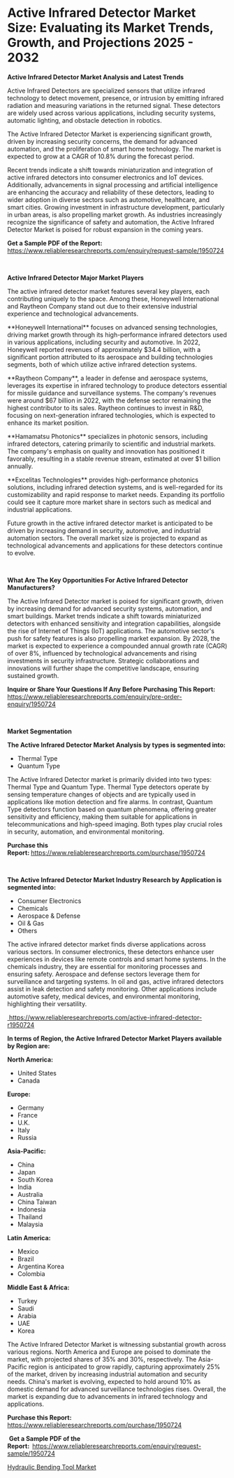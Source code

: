 <p><h1>Active Infrared Detector Market Size: Evaluating its Market Trends, Growth, and Projections 2025 - 2032</h1></p><p><strong>Active Infrared Detector Market Analysis and Latest Trends</strong></p>
<p><p>Active Infrared Detectors are specialized sensors that utilize infrared technology to detect movement, presence, or intrusion by emitting infrared radiation and measuring variations in the returned signal. These detectors are widely used across various applications, including security systems, automatic lighting, and obstacle detection in robotics. </p><p>The Active Infrared Detector Market is experiencing significant growth, driven by increasing security concerns, the demand for advanced automation, and the proliferation of smart home technology. The market is expected to grow at a CAGR of 10.8% during the forecast period. </p><p>Recent trends indicate a shift towards miniaturization and integration of active infrared detectors into consumer electronics and IoT devices. Additionally, advancements in signal processing and artificial intelligence are enhancing the accuracy and reliability of these detectors, leading to wider adoption in diverse sectors such as automotive, healthcare, and smart cities. Growing investment in infrastructure development, particularly in urban areas, is also propelling market growth. As industries increasingly recognize the significance of safety and automation, the Active Infrared Detector Market is poised for robust expansion in the coming years.</p></p>
<p><strong>Get a Sample PDF of the Report:&nbsp;</strong> <a href="https://www.reliableresearchreports.com/enquiry/request-sample/1950724?utm_campaign=2734&utm_medium=2&utm_source=Github&utm_content=ia&utm_term=23022025&utm_id=active-infrared-detector">https://www.reliableresearchreports.com/enquiry/request-sample/1950724</a></p>
<p>&nbsp;</p>
<p><strong>Active Infrared Detector Major Market Players</strong></p>
<p><p>The active infrared detector market features several key players, each contributing uniquely to the space. Among these, Honeywell International and Raytheon Company stand out due to their extensive industrial experience and technological advancements.</p><p>**Honeywell International** focuses on advanced sensing technologies, driving market growth through its high-performance infrared detectors used in various applications, including security and automotive. In 2022, Honeywell reported revenues of approximately $34.4 billion, with a significant portion attributed to its aerospace and building technologies segments, both of which utilize active infrared detection systems.</p><p>**Raytheon Company**, a leader in defense and aerospace systems, leverages its expertise in infrared technology to produce detectors essential for missile guidance and surveillance systems. The company's revenues were around $67 billion in 2022, with the defense sector remaining the highest contributor to its sales. Raytheon continues to invest in R&D, focusing on next-generation infrared technologies, which is expected to enhance its market position.</p><p>**Hamamatsu Photonics** specializes in photonic sensors, including infrared detectors, catering primarily to scientific and industrial markets. The company's emphasis on quality and innovation has positioned it favorably, resulting in a stable revenue stream, estimated at over $1 billion annually.</p><p>**Excelitas Technologies** provides high-performance photonics solutions, including infrared detection systems, and is well-regarded for its customizability and rapid response to market needs. Expanding its portfolio could see it capture more market share in sectors such as medical and industrial applications.</p><p>Future growth in the active infrared detector market is anticipated to be driven by increasing demand in security, automotive, and industrial automation sectors. The overall market size is projected to expand as technological advancements and applications for these detectors continue to evolve.</p></p>
<p>&nbsp;</p>
<p><strong>What Are The Key Opportunities For Active Infrared Detector Manufacturers?</strong></p>
<p><p>The Active Infrared Detector market is poised for significant growth, driven by increasing demand for advanced security systems, automation, and smart buildings. Market trends indicate a shift towards miniaturized detectors with enhanced sensitivity and integration capabilities, alongside the rise of Internet of Things (IoT) applications. The automotive sector's push for safety features is also propelling market expansion. By 2028, the market is expected to experience a compounded annual growth rate (CAGR) of over 8%, influenced by technological advancements and rising investments in security infrastructure. Strategic collaborations and innovations will further shape the competitive landscape, ensuring sustained growth.</p></p>
<p><strong>Inquire or Share Your Questions If Any Before Purchasing This Report:</strong> <a href="https://www.reliableresearchreports.com/enquiry/pre-order-enquiry/1950724?utm_campaign=2734&utm_medium=2&utm_source=Github&utm_content=ia&utm_term=23022025&utm_id=active-infrared-detector">https://www.reliableresearchreports.com/enquiry/pre-order-enquiry/1950724</a></p>
<p>&nbsp;</p>
<p><strong>Market Segmentation</strong></p>
<p><strong>The Active Infrared Detector Market Analysis by types is segmented into:</strong></p>
<p><ul><li>Thermal Type</li><li>Quantum Type</li></ul></p>
<p><p>The Active Infrared Detector market is primarily divided into two types: Thermal Type and Quantum Type. Thermal Type detectors operate by sensing temperature changes of objects and are typically used in applications like motion detection and fire alarms. In contrast, Quantum Type detectors function based on quantum phenomena, offering greater sensitivity and efficiency, making them suitable for applications in telecommunications and high-speed imaging. Both types play crucial roles in security, automation, and environmental monitoring.</p></p>
<p><strong>Purchase this Report:&nbsp;</strong><a href="https://www.reliableresearchreports.com/purchase/1950724?utm_campaign=2734&utm_medium=2&utm_source=Github&utm_content=ia&utm_term=23022025&utm_id=active-infrared-detector">https://www.reliableresearchreports.com/purchase/1950724</a></p>
<p>&nbsp;</p>
<p><strong>The Active Infrared Detector Market Industry Research by Application is segmented into:</strong></p>
<p><ul><li>Consumer Electronics</li><li>Chemicals</li><li>Aerospace & Defense</li><li>Oil & Gas</li><li>Others</li></ul></p>
<p><p>The active infrared detector market finds diverse applications across various sectors. In consumer electronics, these detectors enhance user experiences in devices like remote controls and smart home systems. In the chemicals industry, they are essential for monitoring processes and ensuring safety. Aerospace and defense sectors leverage them for surveillance and targeting systems. In oil and gas, active infrared detectors assist in leak detection and safety monitoring. Other applications include automotive safety, medical devices, and environmental monitoring, highlighting their versatility.</p></p>
<p><a href="https://www.reliableresearchreports.com/active-infrared-detector-r1950724?utm_campaign=2734&utm_medium=2&utm_source=Github&utm_content=ia&utm_term=23022025&utm_id=active-infrared-detector">&nbsp;https://www.reliableresearchreports.com/active-infrared-detector-r1950724</a></p>
<p><strong>In terms of Region, the Active Infrared Detector Market Players available by Region are:</strong></p>
<p>
    <p> <strong> North America: </strong>
        <ul>
            <li>United States</li>
            <li>Canada</li>
        </ul>
        </p> 
    <p> <strong> Europe: </strong>
        <ul>
            <li>Germany</li>
            <li>France</li>
            <li>U.K.</li>
            <li>Italy</li>
            <li>Russia</li>
        </ul>
        </p> 
    <p> <strong> Asia-Pacific: </strong>
        <ul>
            <li>China</li>
            <li>Japan</li>
            <li>South Korea</li>
            <li>India</li>
            <li>Australia</li>
            <li>China Taiwan</li>
            <li>Indonesia</li>
            <li>Thailand</li>
            <li>Malaysia</li>
        </ul>
        </p> 
    <p> <strong> Latin America: </strong>
        <ul>
            <li>Mexico</li>
            <li>Brazil</li>
            <li>Argentina Korea</li>
            <li>Colombia</li>
        </ul>
        </p> 
    <p> <strong> Middle East & Africa: </strong>
        <ul>
            <li>Turkey</li>
            <li>Saudi</li>
            <li>Arabia</li>
            <li>UAE</li>
            <li>Korea</li>
        </ul>
    </p>
    </p>
<p><p>The Active Infrared Detector Market is witnessing substantial growth across various regions. North America and Europe are poised to dominate the market, with projected shares of 35% and 30%, respectively. The Asia-Pacific region is anticipated to grow rapidly, capturing approximately 25% of the market, driven by increasing industrial automation and security needs. China's market is evolving, expected to hold around 10% as domestic demand for advanced surveillance technologies rises. Overall, the market is expanding due to advancements in infrared technology and applications.</p></p>
<p><strong>Purchase this Report: </strong><a href="https://www.reliableresearchreports.com/purchase/1950724?utm_campaign=2734&utm_medium=2&utm_source=Github&utm_content=ia&utm_term=23022025&utm_id=active-infrared-detector">https://www.reliableresearchreports.com/purchase/1950724</a></p>
<p>&nbsp;<strong>Get a Sample PDF of the Report:&nbsp;&nbsp;</strong><a href="https://www.reliableresearchreports.com/enquiry/request-sample/1950724?utm_campaign=2734&utm_medium=2&utm_source=Github&utm_content=ia&utm_term=23022025&utm_id=active-infrared-detector">https://www.reliableresearchreports.com/enquiry/request-sample/1950724</a></p>
<p><strong></strong></p>
<p><p><a href="https://github.com/eusoffyhanty/Market-Research-Report-List-1/blob/main/hydraulic-bending-tool-market.md?utm_campaign=2734&utm_medium=2&utm_source=Github&utm_content=ia&utm_term=23022025&utm_id=active-infrared-detector">Hydraulic Bending Tool Market</a></p></p>